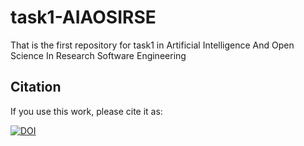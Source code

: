 # task1-AIAOSIRSE
That is the first repository for task1 in Artificial Intelligence And Open Science In Research Software Engineering
## Citation
If you use this work, please cite it as:

[![DOI](https://zenodo.org/badge/DOI/10.5281/zenodo.14905817.svg)](https://doi.org/10.5281/zenodo.14905817)
